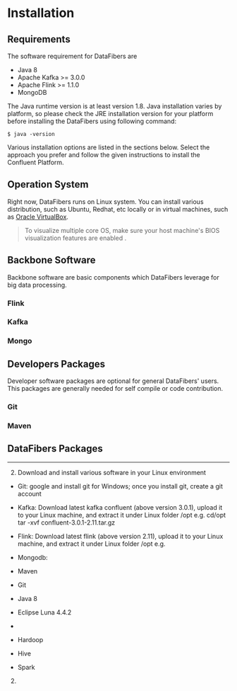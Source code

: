 # Installation

## Requirements
The software requirement for DataFibers are
* Java 8
* Apache Kafka >= 3.0.0
* Apache Flink >= 1.1.0
* MongoDB

The Java runtime version is at least version 1.8. Java installation varies by platform, so please check the JRE installation version for your platform before installing the DataFibers using following command: 

    $ java -version
    
Various installation options are listed in the sections below. Select the approach you prefer and follow the given instructions to install the Confluent Platform.

## Operation System
Right now, DataFibers runs on Linux system. You can install various distribution, such as Ubuntu, Redhat, etc locally or in virtual machines, such as [Oracle VirtualBox](https://www.virtualbox.org/wiki/Downloads).

><i class="fa fa-info-circle"></i> To visualize multiple core OS, make sure your host machine's BIOS visualization features are enabled .

## Backbone Software
Backbone software are basic components which DataFibers leverage for big data processing. 

### Flink

### Kafka

### Mongo

## Developers Packages
Developer software packages are optional for general DataFibers' users. This packages are generally needed for self compile or code contribution.

### Git

### Maven

## DataFibers Packages

----

2) Download and install various software in your Linux environment
- Git: google and install git for Windows; once you install git, create a git account
- Kafka:
Download latest kafka confluent (above version 3.0.1), upload it to your Linux machine, and extract it under Linux folder /opt 
e.g. 
cd/opt
tar -xvf confluent-3.0.1-2.11.tar.gz

- Flink:
Download latest flink (above version 2.11), upload it to your Linux machine, and extract it under Linux folder /opt 
e.g. 

- Mongodb:

- Maven
- Git
- Java 8
- Eclipse Luna 4.4.2
- 
- Hardoop
- Hive
- Spark


2. 
